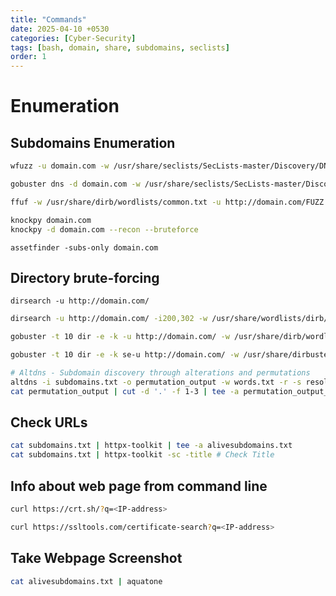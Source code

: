 ```yaml
---
title: "Commands"
date: 2025-04-10 +0530
categories: [Cyber-Security]
tags: [bash, domain, share, subdomains, seclists]
order: 1
---
```


# Enumeration

## Subdomains Enumeration

```bash
wfuzz -u domain.com -w /usr/share/seclists/SecLists-master/Discovery/DNS/subdomains-top1million-110000.txt -H "Host: FUZZ.domain.com" --hc 404 --hw 65
```

```bash
gobuster dns -d domain.com -w /usr/share/seclists/SecLists-master/Discovery/DNS/n0kovo_subdomains.txt -i --wildcard -t 100
```

```bash
ffuf -w /usr/share/dirb/wordlists/common.txt -u http://domain.com/FUZZ -t 200
```

```bash
knockpy domain.com
knockpy -d domain.com --recon --bruteforce
```

```
assetfinder -subs-only domain.com
```

## Directory brute-forcing

```
dirsearch -u http://domain.com/
```

```bash
dirsearch -u http://domain.com/ -i200,302 -w /usr/share/wordlists/dirb/common.txt
```

```bash
gobuster -t 10 dir -e -k -u http://domain.com/ -w /usr/share/dirb/wordlists/common.txt
```

```bash
gobuster -t 10 dir -e -k se-u http://domain.com/ -w /usr/share/dirbuster/wordlists/directory-list-2.3-medium.txt
```

```bash
# Altdns - Subdomain discovery through alterations and permutations
altdns -i subdomains.txt -o permutation_output -w words.txt -r -s resolved_output.txt
cat permutation_output | cut -d '.' -f 1-3 | tee -a permutation_output_final # Make permutation pretty
```

## Check URLs

```bash
cat subdomains.txt | httpx-toolkit | tee -a alivesubdomains.txt
cat subdomains.txt | httpx-toolkit -sc -title # Check Title
```

## Info about web page from command line

```bash
curl https://crt.sh/?q=<IP-address>
```

```bash
curl https://ssltools.com/certificate-search?q=<IP-address>
```

## Take Webpage Screenshot

```bash
cat alivesubdomains.txt | aquatone
```







